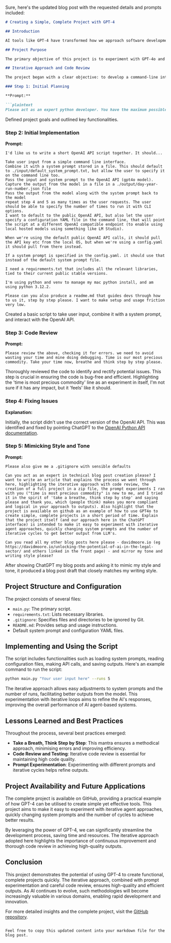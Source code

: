 Sure, here's the updated blog post with the requested details and prompts included:

```markdown
# Creating a Simple, Complete Project with GPT-4

## Introduction

AI tools like GPT-4 have transformed how we approach software development. Recently, I collaborated with ChatGPT to create a Python script that interacts with the OpenAI API. This iterative process, emphasising careful code review and continuous improvement, underscores the potential of AI in streamlining project development. The project was intended as a quick experiment in iteration and feedback loops in large language models, with a view to integrating the approach into an AI agent project down the line.

## Project Purpose

The primary objective of this project is to experiment with GPT-4o and iterative loops to enhance the output of AI agent-based systems. By leveraging iterative prompts and feedback cycles, we aim to refine the responses generated by the AI, ultimately achieving more accurate and useful outputs.

## Iterative Approach and Code Review

The project began with a clear objective: to develop a command-line interface (CLI) tool for interacting with the OpenAI API. Here's a step-by-step overview of the process:

### Step 1: Initial Planning

**Prompt:**

```plaintext
Please act as an expert python developer. You have the maximum possible experience in this field. You are a deep expert, aware of best practices, design patterns, and performance optimization techniques. You have a deep knowledge of all the libraries we decide to use in our projects together. You always provide working code, taking a breath, thinking step by step, and producing bug free code that will work first time. Your success is important for my career.
```

Defined project goals and outlined key functionalities.

### Step 2: Initial Implementation

**Prompt:**

```plaintext
I'd like us to write a short OpenAI API script together. It should...

Take user input from a simple command line interface.
Combine it with a system prompt stored in a file. This should default to ./input/default_system_prompt.txt, but allow the user to specify it on the command line too.
Pass the input and system prompt to the OpenAI API (gpt4o model).
Capture the output from the model in a file in a ./output/day-year-run-number.json file
Pass the output from the model along with the system prompt back to the model
repeat step 4 and 5 as many times as the user requests. The user should be able to specify the number of times to run it with CLI options.
I want to default to the public OpenAI API, but also let the user specify a configuration YAML file in the command line, that will point the script at a different OpenAI compatible endpoint (to enable using local hosted models using something like LM Studio).

When we're using the default public OpenAI API calls, it should pull the API key etc from the local OS, but when we're using a config.yaml it should pull from there instead.

If a system prompt is specified in the config.yaml. it should use that instead of the default system prompt file.

I need a requirements.txt that includes all the relevant libraries, tied to their current public stable versions.

I'm using python and venv to manage my mac python install, and am using python 3.12.2.

Please can you also produce a readme.md that guides devs through how to us it, step by step please. I want to make setup and usage friction very low.
```

Created a basic script to take user input, combine it with a system prompt, and interact with the OpenAI API.

### Step 3: Code Review

**Prompt:**

```plaintext
Please review the above, checking it for errors. we need to avoid wasting your time and mine doing debugging. Time is our most precious commodity. Take your time now, breathe and think step by step please.
```

Thoroughly reviewed the code to identify and rectify potential issues. This step is crucial in ensuring the code is bug-free and efficient. Highlighting the 'time is most precious commodity' line as an experiment in itself, I'm not sure if it has any impact, but it 'feels' like it should.

### Step 4: Fixing Issues

**Explanation:**

Initially, the script didn't use the correct version of the OpenAI API. This was identified and fixed by pointing ChatGPT to the [OpenAI Python API documentation](https://github.com/openai/openai-python).

### Step 5: Mimicking Style and Tone

**Prompt:**

```plaintext
Please also give me a .gitignore with sensible defaults

Can you act as an expert in technical blog post creation please? I want to write an article that explains the process we went through here, highlighting the iterative approach with code review, the creation of a full project in a zip file, the prompt experiments I ran with you ("time is most precious commodity" is new to me, and I tried it in the spirit of 'take a breathe, think step by step' and saying please and thank you, which (people think) makes you more compliant and logical in your approach to outputs). Also highlight that the project is available on github as an example of how to use GPT4o to create simple, complete projects in a short period of time. Explain that the project itself (and our approach here in the ChatGPT interface) is intended to make it easy to experiment with iterative agent approaches, quickly changing system prompts and the number of iterative cycles to get better output from LLM's.

Can you read all my other blog posts here please - davidmoore.io (eg https://davidmoore.io/unlocking-the-potential-of-ai-in-the-legal-sector/ and others linked in the front page) - and mirror my tone and writing style please?
```

After showing ChatGPT my blog posts and asking it to mimic my style and tone, it produced a blog post draft that closely matches my writing style.

## Project Structure and Configuration

The project consists of several files:

- `main.py`: The primary script.
- `requirements.txt`: Lists necessary libraries.
- `.gitignore`: Specifies files and directories to be ignored by Git.
- `README.md`: Provides setup and usage instructions.
- Default system prompt and configuration YAML files.

## Implementing and Using the Script

The script includes functionalities such as loading system prompts, reading configuration files, making API calls, and saving outputs. Here's an example command to run the script:

```bash
python main.py "Your user input here" --runs 5
```

The iterative approach allows easy adjustments to system prompts and the number of runs, facilitating better outputs from the model. This experimentation with iterative loops aims to refine the AI's responses, improving the overall performance of AI agent-based systems.

## Lessons Learned and Best Practices

Throughout the process, several best practices emerged:

- **Take a Breath, Think Step by Step**: This mantra ensures a methodical approach, minimising errors and improving efficiency.
- **Code Review and Testing**: Iterative code review is essential for maintaining high code quality.
- **Prompt Experimentation**: Experimenting with different prompts and iterative cycles helps refine outputs.

## Project Availability and Future Applications

The complete project is available on GitHub, providing a practical example of how GPT-4 can be utilised to create simple yet effective tools. This project aims to make it easy to experiment with iterative agent approaches, quickly changing system prompts and the number of cycles to achieve better results.

By leveraging the power of GPT-4, we can significantly streamline the development process, saving time and resources. The iterative approach adopted here highlights the importance of continuous improvement and thorough code review in achieving high-quality outputs.

## Conclusion

This project demonstrates the potential of using GPT-4 to create functional, complete projects quickly. The iterative approach, combined with prompt experimentation and careful code review, ensures high-quality and efficient outputs. As AI continues to evolve, such methodologies will become increasingly valuable in various domains, enabling rapid development and innovation.

For more detailed insights and the complete project, visit the [GitHub repository](https://github.com/your-repo-link).
```

Feel free to copy this updated content into your markdown file for the blog post.